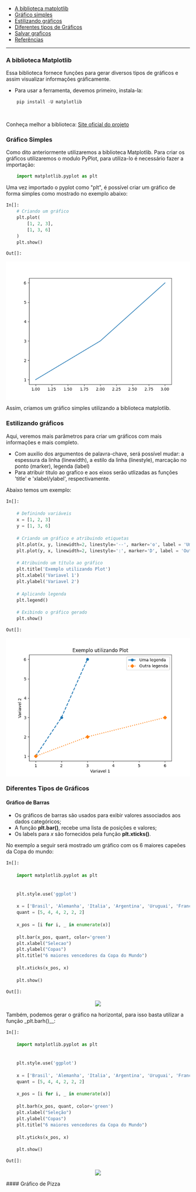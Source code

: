 - [A biblioteca matplotlib](#a-biblioteca-matplotlib)
- [Gráfico simples](#gráfico-simples)
- [Estilizando gráficos](#estilizando-gráficos)
- [Diferentes tipos de Gráficos]()
- [Salvar graficos]()
- [Referências](#referencias)

----

### A biblioteca Matplotlib

Essa biblioteca fornece funções para gerar diversos tipos de gráficos e assim visualizar informações gráficamente.

- Para usar a ferramenta, devemos primeiro, instala-la:

```python
    pip install -U matplotlib
```
<br>

Conheça melhor a biblioteca:
<a href="https://matplotlib.org/"> Site oficial do projeto</a>

### Gráfico Simples
Como dito anteriormente utilizaremos a biblioteca Matplotlib. Para criar os gráficos utilizaremos o modulo PyPlot, para utiliza-lo é necessário fazer a importação:
```python
    import matplotlib.pyplot as plt
```
Uma vez importado o pyplot como "plt", é possível criar um gráfico de forma simples como mostrado no exemplo abaixo:
```python
In[]:
    # Criando um gráfico
    plt.plot(
        [1, 2, 3], 
        [1, 3, 6]
    )
    plt.show()
```
```python
Out[]:
```
<p align ="center"><img align=center src="plot.png"></p>

Assim, criamos um gráfico simples utilizando a biblioteca matplotlib.

### Estilizando gráficos 
Aqui, veremos mais parâmetros para criar um gráficos com mais informações e mais completo.
* Com auxilio dos argumentos de palavra-chave, será possível mudar: a espessura da linha (linewidth), a estilo da linha (linestyle), marcação no ponto (marker), legenda (label)
* Para atribuir titulo ao grafico e aos eixos serão utlizadas as funções 'title' e 'xlabel/ylabel', respectivamente.

Abaixo temos um exemplo:

```python
In[]:

    # Definindo variáveis
    x = [1, 2, 3]
    y = [1, 3, 6]

    # Criando um gráfico e atribuindo etiquetas
    plt.plot(x, y, linewidth=2, linestyle='--', marker='o', label = 'Uma legenda')
    plt.plot(y, x, linewidth=2, linestyle=':', marker='D', label = 'Outra legenda')

    # Atribuindo um título ao gráfico
    plt.title('Exemplo utilizando Plot')
    plt.xlabel('Variavel 1')
    plt.ylabel('Variavel 2')

    # Aplicando legenda
    plt.legend()

    # Exibindo o gráfico gerado
    plt.show()
```

```python
Out[]:
```
<p align ="center"><img align=center src="plot_aprimorado.png"></p>

### Diferentes Tipos de Gráficos
#### Gráfico de Barras
* Os gráficos de barras são usados para exibir valores associados aos dados categóricos;
* A função __plt.bar()__, recebe uma lista de posições e valores;
* Os labels para *x* são fornecidos pela função __plt.xticks()__.

No exemplo a seguir será mostrado um gráfico com os 6 maiores capeões da Copa do mundo:

```python
In[]:

    import matplotlib.pyplot as plt


    plt.style.use('ggplot')

    x = ['Brasil', 'Alemanha', 'Italia', 'Argentina', 'Uruguai', 'França']
    quant = [5, 4, 4, 2, 2, 2]

    x_pos = [i for i, _ in enumerate(x)]

    plt.bar(x_pos, quant, color='green')
    plt.xlabel("Selecao")
    plt.ylabel("Copas")
    plt.title("6 maiores vencedores da Copa do Mundo")

    plt.xticks(x_pos, x)

    plt.show()
```

```python
Out[]:
```
<p align ="center"><img align=center src="barchart.png"></p>

Também, podemos gerar o gráfico na horizontal, para isso basta utilizar a função _plt.barh()__:


```python
In[]:

    import matplotlib.pyplot as plt


    plt.style.use('ggplot')

    x = ['Brasil', 'Alemanha', 'Italia', 'Argentina', 'Uruguai', 'França']
    quant = [5, 4, 4, 2, 2, 2]

    x_pos = [i for i, _ in enumerate(x)]

    plt.barh(x_pos, quant, color='green')
    plt.xlabel("Seleção")
    plt.ylabel("Copas")
    plt.title("6 maiores vencedores da Copa do Mundo")

    plt.yticks(x_pos, x)

    plt.show()
```

```python
Out[]:
```
<p align ="center"><img align=center src="barcharthorizontal.png"></p>
#### Gráfico de Pizza
